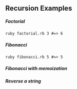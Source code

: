 ## Recursion Examples


##### Factorial

```
ruby factorial.rb 3 #=> 6
```

##### Fibonacci

```
ruby fibonacci.rb 5 #=> 5
```

##### Fibonacci with memoization

##### Reverse a string

